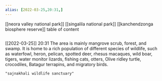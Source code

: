 ```yaml
---
alias: [2022-03-25,20:31,]
---
```

[[neora valley national park]] [[singalila national park]] [[kanchendzonga biosphere reserve]]
table of content
```toc
```

[[2022-03-25]] 20:31
The area is mainly mangrove scrub, forest, and swamp.
It is home to a rich population of different species of wildlife, such as waterfowl, heron, pelican, spotted deer, rhesus macaques, wild boar, tigers, water monitor lizards, fishing cats, otters, Olive ridley turtle, crocodiles, Batagur terrapins, and migratory birds.
```query
"sajnakhali wildlife sanctuary"
```
